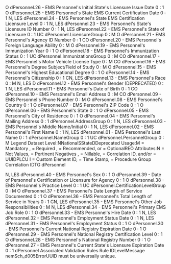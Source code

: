 

O
dPersonnel.26 - EMS Personnel's Initial State's Licensure Issue Date
0 : 1
O
dPersonnel.25 - EMS Personnel's State EMS Current Certification Date
0 : 1
N, LES
dPersonnel.24 - EMS Personnel's State EMS Certification Licensure Level
0 : 1
N, LES
dPersonnel.23 - EMS Personnel's State's Licensure ID Number
0 : 1
N, LES
dPersonnel.22 - EMS Personnel's State of Licensure
0 : 1
UC
dPersonnel.LicensureGroup
0 : M
O
dPersonnel.21 - EMS Personnel's Agency ID Number
0 : 1
CO
dPersonnel.20 - EMS Personnel's Foreign Language Ability
0 : M
O
dPersonnel.19 - EMS Personnel's Immunization Year
0 : 1
O
dPersonnel.18 - EMS Personnel's Immunization Status
0 : 1
UC
dPersonnel.ImmunizationsGroup
0 : M
CO
dPersonnel.17 - EMS Personnel's Motor Vehicle License Type
0 : M
CO
dPersonnel.16 - EMS Personnel's Degree Subject/Field of Study
0 : M
O
dPersonnel.15 - EMS Personnel's Highest Educational Degree
0 : 1
O
dPersonnel.14 - EMS Personnel's Citizenship
0 : 1
CN, LES
dPersonnel.13 - EMS Personnel's Race
0 : M
N, LES
D
dPersonnel.12 - EMS Personnel's Gender (DEPRECATED)
0 : 1
N, LES
dPersonnel.11 - EMS Personnel's Date of Birth
0 : 1
CO
dPersonnel.10 - EMS Personnel's Email Address
0 : M
CO
dPersonnel.09 - EMS Personnel's Phone Number
0 : M
O
dPersonnel.08 - EMS Personnel's Country
0 : 1
O
dPersonnel.07 - EMS Personnel's ZIP Code
0 : 1
O
dPersonnel.06 - EMS Personnel's State
0 : 1
O
dPersonnel.05 - EMS Personnel's City of Residence
0 : 1
O
dPersonnel.04 - EMS Personnel's Mailing Address
0 : 1
dPersonnel.AddressGroup
0 : 1
N, LES
dPersonnel.03 - EMS Personnel's Middle Name/Initial
0 : 1
N, LES
dPersonnel.02 - EMS Personnel's First Name
0 : 1
N, LES
dPersonnel.01 - EMS Personnel's Last Name
0 : 1
dPersonnel.NameGroup
0 : 1
UC
dPersonnel.PersonnelGroup
0 : M
Legend
Dataset Level:NNationalSStateDDeprecated
Usage:M = Mandatory ,  = Required ,  = Recommended, or  = OptionalREO
Attributes:N = Not Values,  = Pertinent Negatives ,  = Nillable,  = Correlation ID, and/or  = UUIDPLCU
I = Custom Element ID,  = Time Stamp,  = Procedure Group Correlation IDTG
dPersonnel

N, LES
dPersonnel.40 - EMS Personnel's Sex
0 : 1
O
dPersonnel.39 - Date of Personnel's Certification or Licensure for Agency
0 : 1
O
dPersonnel.38 - EMS Personnel's Practice Level
0 : 1
UC
dPersonnel.CertificationLevelGroup
0 : M
O
dPersonnel.37 - EMS Personnel's Date Length of Service Documented
0 : 1
O
dPersonnel.36 - EMS Personnel's Total Length of Service in Years
0 : 1
CN, LES
dPersonnel.35 - EMS Personnel's Other Job Responsibilities
0 : M
N, LES
dPersonnel.34 - EMS Personnel's Primary EMS Job Role
0 : 1
O
dPersonnel.33 - EMS Personnel's Hire Date
0 : 1
N, LES
dPersonnel.32 - EMS Personnel's Employment Status Date
0 : 1
N, LES
dPersonnel.31 - EMS Personnel's Employment Status
0 : 1
O
dPersonnel.30 - EMS Personnel's Current National Registry Expiration Date
0 : 1
O
dPersonnel.29 - EMS Personnel's National Registry Certification Level
0 : 1
O
dPersonnel.28 - EMS Personnel's National Registry Number
0 : 1
O
dPersonnel.27 - EMS Personnel's Current State's Licensure Expiration Date
0 : 1
dPersonnel
Associated Validation Rules
Rule IDLevelMessage
nemSch_d005ErrorUUID must be universally unique.
